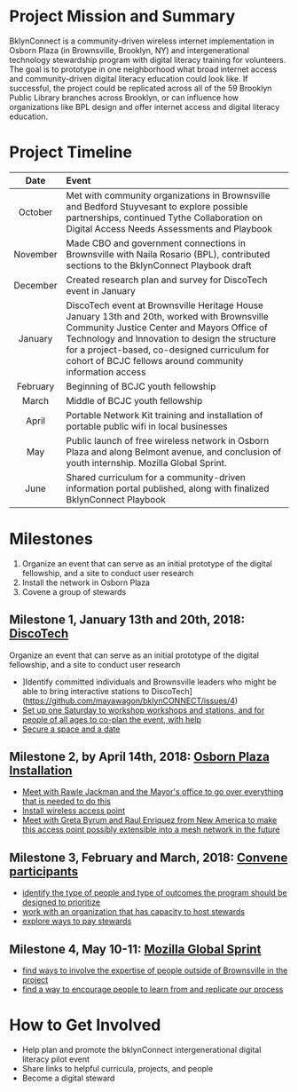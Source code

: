 # Project Mission and Summary
BklynConnect is a community-driven wireless internet implementation in Osborn Plaza (in Brownsville, Brooklyn, NY) and intergenerational technology stewardship program with digital literacy training for volunteers. The goal is to prototype in one neighborhood what broad internet access and community-driven digital literacy education could look like. If successful, the project could be replicated across all of the 59 Brooklyn Public Library branches across Brooklyn, or can influence how organizations like BPL design and offer internet access and digital literacy education. 

# Project Timeline
| Date | Event |
|:---------:|:-------------|
| October | Met with community organizations in Brownsville and Bedford Stuyvesant to explore possible partnerships, continued Tythe Collaboration on Digital Access Needs Assessments and Playbook |
| November | Made CBO and government connections in Brownsville with Naila Rosario (BPL), contributed sections to the BklynConnect Playbook draft |
| December | Created research plan and survey for DiscoTech event in January |
| January | DiscoTech event at Brownsville Heritage House January 13th and 20th, worked with Brownsville Community Justice Center and Mayors Office of Technology and Innovation to design the structure for a project-based, co-designed curriculum for cohort of BCJC fellows around community information access |
| February | Beginning of BCJC youth fellowship |
| March | Middle of BCJC youth fellowship |
| April | Portable Network Kit training and installation of portable public wifi in local businesses |
| May | Public launch of free wireless network in Osborn Plaza and along Belmont avenue, and conclusion of youth internship. Mozilla Global Sprint. |
| June | Shared curriculum for a community-driven information portal published, along with finalized BklynConnect Playbook |

# Milestones
1. Organize an event that can serve as an initial prototype of the digital fellowship, and a site to conduct user research
2. Install the network in Osborn Plaza
3. Covene a group of stewards

## Milestone 1, January 13th and 20th, 2018: [DiscoTech](https://github.com/mayawagon/bklynCONNECT/milestone/1)
Organize an event that can serve as an initial prototype of the digital fellowship, and a site to conduct user research
- ]Identify committed individuals and Brownsville leaders who might be able to bring interactive stations to DiscoTech](https://github.com/mayawagon/bklynCONNECT/issues/4)
- [Set up one Saturday to workshop workshops and stations, and for people of all ages to co-plan the event, with help](https://github.com/mayawagon/bklynCONNECT/issues/5)
- [Secure a space and a date](https://github.com/mayawagon/bklynCONNECT/issues/6)

## Milestone 2, by April 14th, 2018: [Osborn Plaza Installation](https://github.com/mayawagon/bklynCONNECT/milestone/2)
- [Meet with Rawle Jackman and the Mayor's office to go over everything that is needed to do this](https://github.com/mayawagon/bklynCONNECT/issues/7)
- [Install wireless access point](https://github.com/mayawagon/bklynCONNECT/issues/8)
- [Meet with Greta Byrum and Raul Enriquez from New America to make this access point possibly extensible into a mesh network in the future](https://github.com/mayawagon/bklynCONNECT/issues/9)

## Milestone 3, February and March, 2018: [Convene participants](https://github.com/mayawagon/bklynCONNECT/milestone/3)
- [identify the type of people and type of outcomes the program should be designed to prioritize](https://github.com/mayawagon/bklynCONNECT/issues/10)
- [work with an organization that has capacity to host stewards](https://github.com/mayawagon/bklynCONNECT/issues/11)
- [explore ways to pay stewards](https://github.com/mayawagon/bklynCONNECT/issues/12)

## Milestone 4, May 10-11: [Mozilla Global Sprint](https://github.com/mayawagon/bklynCONNECT/milestone/4)
- [find ways to involve the expertise of people outside of Brownsville in the project](https://github.com/mayawagon/bklynCONNECT/issues/13)
- [find a way to encourage people to learn from and replicate our process](https://github.com/mayawagon/bklynCONNECT/issues/14)

# How to Get Involved
- Help plan and promote the bklynConnect intergenerational digital literacy pilot event
- Share links to helpful curricula, projects, and people
- Become a digital steward
